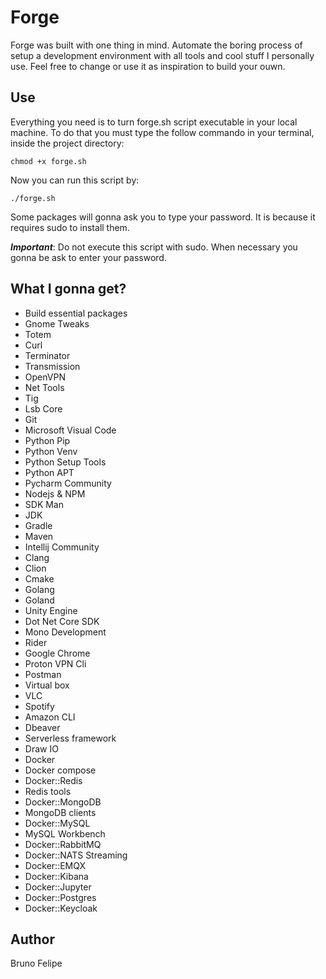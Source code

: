 # Forge

Forge was built with one thing in mind. Automate the boring process of setup a development environment with all tools and cool stuff I personally use.
Feel free to change or use it as inspiration to build your ouwn.

## Use

Everything you need is to turn forge.sh script executable in your local machine.
To do that you must type the follow commando in your terminal, inside the project directory:

    chmod +x forge.sh

Now you can run this script by:

    ./forge.sh

Some packages will gonna ask you to type your password. It is because it requires sudo to install them.

***Important***: Do not execute this script with sudo. When necessary you gonna be ask to enter your password.

## What I gonna get?

- Build essential packages
- Gnome Tweaks
- Totem
- Curl
- Terminator
- Transmission
- OpenVPN
- Net Tools
- Tig
- Lsb Core
- Git
- Microsoft Visual Code
- Python Pip
- Python Venv
- Python Setup Tools
- Python APT
- Pycharm Community
- Nodejs & NPM
- SDK Man
- JDK
- Gradle
- Maven
- Intellij Community
- Clang
- Clion
- Cmake
- Golang
- Goland
- Unity Engine
- Dot Net Core SDK
- Mono Development
- Rider
- Google Chrome
- Proton VPN Cli
- Postman
- Virtual box
- VLC
- Spotify
- Amazon CLI
- Dbeaver
- Serverless framework
- Draw IO
- Docker
- Docker compose
- Docker::Redis
- Redis tools
- Docker::MongoDB
- MongoDB clients
- Docker::MySQL
- MySQL Workbench
- Docker::RabbitMQ
- Docker::NATS Streaming
- Docker::EMQX
- Docker::Kibana
- Docker::Jupyter
- Docker::Postgres
- Docker::Keycloak

## Author

Bruno Felipe
